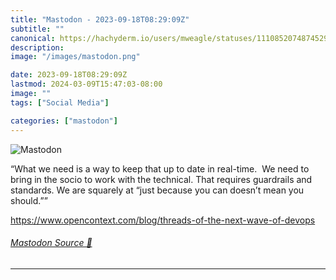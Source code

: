 ```yaml
---
title: "Mastodon - 2023-09-18T08:29:09Z"
subtitle: ""
canonical: https://hachyderm.io/users/mweagle/statuses/111085207487452915
description:
image: "/images/mastodon.png"

date: 2023-09-18T08:29:09Z
lastmod: 2024-03-09T15:47:03-08:00
image: ""
tags: ["Social Media"]

categories: ["mastodon"]
---
```

![Mastodon](/images/mastodon.png)

<p>“What we need is a way to keep that up to date in real-time.  We need to bring in the socio to work with the technical. That requires guardrails and standards. We are squarely at “just because you can doesn’t mean you should.””</p><p><a href="https://www.opencontext.com/blog/threads-of-the-next-wave-of-devops" target="_blank" rel="nofollow noopener noreferrer" translate="no"><span class="invisible">https://www.</span><span class="ellipsis">opencontext.com/blog/threads-o</span><span class="invisible">f-the-next-wave-of-devops</span></a></p>


###### [Mastodon Source 🐘](https://hachyderm.io/@mweagle/111085207487452915)

___
